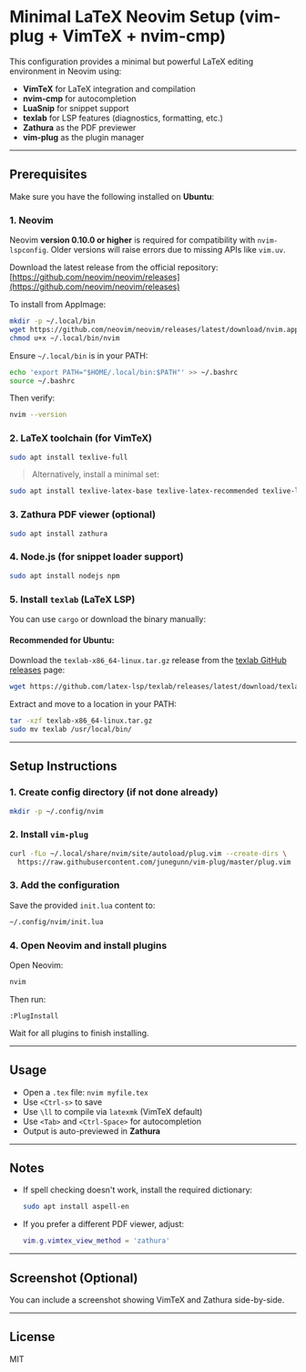# Minimal LaTeX Neovim Setup (vim-plug + VimTeX + nvim-cmp)

This configuration provides a minimal but powerful LaTeX editing environment in Neovim using:

* **VimTeX** for LaTeX integration and compilation
* **nvim-cmp** for autocompletion
* **LuaSnip** for snippet support
* **texlab** for LSP features (diagnostics, formatting, etc.)
* **Zathura** as the PDF previewer
* **vim-plug** as the plugin manager

---

## Prerequisites

Make sure you have the following installed on **Ubuntu**:

### 1. **Neovim**

Neovim **version 0.10.0 or higher** is required for compatibility with `nvim-lspconfig`. Older versions will raise errors due to missing APIs like `vim.uv`.

Download the latest release from the official repository:
[https://github.com/neovim/neovim/releases](https://github.com/neovim/neovim/releases)

To install from AppImage:

```bash
mkdir -p ~/.local/bin
wget https://github.com/neovim/neovim/releases/latest/download/nvim.appimage -O ~/.local/bin/nvim
chmod u+x ~/.local/bin/nvim
```

Ensure `~/.local/bin` is in your PATH:

```bash
echo 'export PATH="$HOME/.local/bin:$PATH"' >> ~/.bashrc
source ~/.bashrc
```

Then verify:

```bash
nvim --version
```

### 2. **LaTeX toolchain (for VimTeX)**

```bash
sudo apt install texlive-full
```

> Alternatively, install a minimal set:

```bash
sudo apt install texlive-latex-base texlive-latex-recommended texlive-latex-extra latexmk
```

### 3. **Zathura PDF viewer (optional)**

```bash
sudo apt install zathura
```

### 4. **Node.js (for snippet loader support)**

```bash
sudo apt install nodejs npm
```

### 5. **Install `texlab` (LaTeX LSP)**

You can use `cargo` or download the binary manually:

#### Recommended for Ubuntu:

Download the `texlab-x86_64-linux.tar.gz` release from the [texlab GitHub releases](https://github.com/latex-lsp/texlab/releases) page:

```bash
wget https://github.com/latex-lsp/texlab/releases/latest/download/texlab-x86_64-linux.tar.gz
```

Extract and move to a location in your PATH:

```bash
tar -xzf texlab-x86_64-linux.tar.gz
sudo mv texlab /usr/local/bin/
```

---

## Setup Instructions

### 1. Create config directory (if not done already)

```bash
mkdir -p ~/.config/nvim
```

### 2. Install `vim-plug`

```bash
curl -fLo ~/.local/share/nvim/site/autoload/plug.vim --create-dirs \
  https://raw.githubusercontent.com/junegunn/vim-plug/master/plug.vim
```

### 3. Add the configuration

Save the provided `init.lua` content to:

```bash
~/.config/nvim/init.lua
```

### 4. Open Neovim and install plugins

Open Neovim:

```bash
nvim
```

Then run:

```vim
:PlugInstall
```

Wait for all plugins to finish installing.

---

## Usage

* Open a `.tex` file: `nvim myfile.tex`
* Use `<Ctrl-s>` to save
* Use `\ll` to compile via `latexmk` (VimTeX default)
* Use `<Tab>` and `<Ctrl-Space>` for autocompletion
* Output is auto-previewed in **Zathura**

---

## Notes

* If spell checking doesn't work, install the required dictionary:

  ```bash
  sudo apt install aspell-en
  ```
* If you prefer a different PDF viewer, adjust:

  ```lua
  vim.g.vimtex_view_method = 'zathura'
  ```

---

## Screenshot (Optional)

You can include a screenshot showing VimTeX and Zathura side-by-side.

---

## License

MIT

